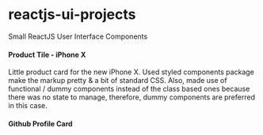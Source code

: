 # reactjs-ui-projects
Small ReactJS User Interface Components

#### Product Tile - iPhone X
Little product card for the new iPhone X. Used styled components package make the markup pretty & a bit of standard CSS. 
Also, made use of functional / dummy components instead of the class based ones because there was no state to manage, therefore, dummy components are preferred in this case.

#### Github Profile Card
